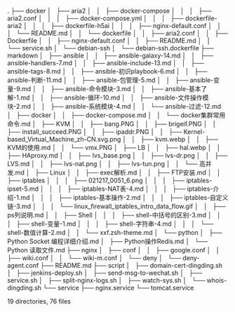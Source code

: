 .
├── docker
│   ├── aria2
│   │   ├── docker-compose
│   │   │   ├── aria2.conf
│   │   │   ├── docker-compose.yml
│   │   │   ├── dockerfile-aria2
│   │   │   ├── dockerfile-h5ai
│   │   │   ├── nginx-default.conf
│   │   │   └── README.md
│   │   └── dockerfile
│   │       ├── aria2.conf
│   │       ├── Dockerfile
│   │       ├── nginx-default.conf
│   │       ├── README.md
│   │       └── service.sh
│   └── debian-ssh
│       └── debian-ssh.dockerfile
├── markdown
│   ├── ansible
│   │   ├── ansible-galaxy-14.md
│   │   ├── ansible-handlers-7.md
│   │   ├── ansible-include-13.md
│   │   ├── ansible-tags-8.md
│   │   ├── ansible-初识playbook-6.md
│   │   ├── ansible-判断-11.md
│   │   ├── ansible-包管理-5.md
│   │   ├── ansible-变量-9.md
│   │   ├── ansible-命令模块-3.md
│   │   ├── ansible-基本了解-1.md
│   │   ├── ansible-循环-10.md
│   │   ├── ansible-文件操作模块-2.md
│   │   ├── ansible-系统模块-4.md
│   │   └── ansible-过滤-12.md
│   ├── docker
│   │   ├── docker-compose.md
│   │   └── docker集群常用命令.md
│   ├── KVM
│   │   ├── bang.PNG
│   │   ├── brigeif.PNG
│   │   ├── install_succeed.PNG
│   │   ├── ipaddr.PNG
│   │   ├── Kernel-based_Virtual_Machine_zh-CN.svg.png
│   │   ├── kvm.webp
│   │   ├── KVM的使用.md
│   │   └── vmx.PNG
│   ├── LB
│   │   ├── hal.webp
│   │   ├── HAproxy.md
│   │   ├── lvs_base.png
│   │   ├── lvs-dr.png
│   │   ├── LVS.md
│   │   ├── lvs-nat.png
│   │   ├── lvs-tun.png
│   │   └── 高并发.md
│   ├── Linux
│   │   ├── exec解析.md
│   │   ├── FTP安装.md
│   │   ├── iptables
│   │   │   ├── 021217_0051_6.png
│   │   │   ├── iptables-ipset-5.md
│   │   │   ├── iptables-NAT表-4.md
│   │   │   ├── iptables-介绍-1.md
│   │   │   ├── iptables-基本操作-2.md
│   │   │   ├── iptables-自定义链-3.md
│   │   │   └── linux_firewall_iptables_intro_data_flow.gif
│   │   ├── ps列说明.md
│   │   ├── Shell
│   │   │   ├── shell-中括号的区别-3.md
│   │   │   ├── shell-变量-1.md
│   │   │   ├── shell-字符串-4.md
│   │   │   └── shell-数值计算-2.md
│   │   └── xxf.zsh-theme.md
│   └── python
│       ├── Python Socket 编程详细介绍.md
│       ├── Python操作Redis.md
│       └── Python 读取文件.md
├── nginx
│   ├── conf
│   │   ├── google.conf
│   │   ├── wiki.conf
│   │   └── wiki-m.conf
│   └── deny
│       └── deny-agent.conf
├── README.md
├── script
│   ├── domain-cert-dingding.sh
│   ├── jenkins-deploy.sh
│   ├── send-msg-to-wechat.sh
│   ├── service.sh
│   ├── split-nginx-logs.sh
│   ├── watch-sys.sh
│   └── whois-dingding.sh
└── service
    ├── nginx.service
    └── tomcat.service

19 directories, 76 files
